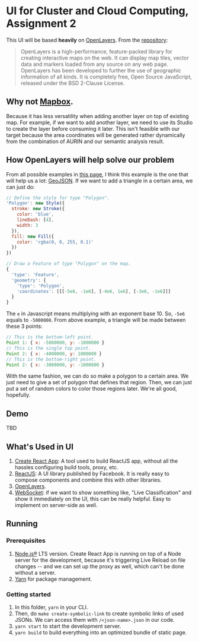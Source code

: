 # UI for Cluster and Cloud Computing, Assignment 2

This UI will be based **heavily** on [OpenLayers](https://openlayers.org). From the [repository](https://github.com/openlayers/openlayers):

> OpenLayers is a high-performance, feature-packed library for creating interactive maps on the web. It can display map tiles, vector data and markers loaded from any source on any web page. OpenLayers has been developed to further the use of geographic information of all kinds. It is completely free, Open Source JavaScript, released under the BSD 2-Clause License.

## Why not [Mapbox](https://www.mapbox.com/).

Because it has less versatility when adding another layer on top of existing map. For example, if we want to add another layer, we need to use its Studio to create the layer before consuming it later. This isn't feasible with our target because the area coordinates will be generated rather dynamically from the combination of AURIN and our semantic analysis result.

## How OpenLayers will help solve our problem

From all possible examples in [this page](https://openlayers.org/en/latest/examples/), I think this example is the one that will help us a lot: [GeoJSON](https://openlayers.org/en/latest/examples/geojson.html). If we want to add a triangle in a certain area, we can just do:

```Javascript
// Define the style for type "Polygon".
'Polygon': new Style({
  stroke: new Stroke({
    color: 'blue',
    lineDash: [4],
    width: 3
  }),
  fill: new Fill({
    color: 'rgba(0, 0, 255, 0.1)'
  })
})

// Draw a Feature of type "Polygon" on the map.
{
  'type': 'Feature',
  'geometry': {
    'type': 'Polygon',
    'coordinates': [[[-5e6, -1e6], [-4e6, 1e6], [-3e6, -1e6]]]
  }
}
```

The `e` in Javascript means multiplying with an exponent base 10. So, `-5e6` equals to `-5000000`. From above example, a triangle will be made between these 3 points:

```Javascript
// This is the bottom-left point.
Point 1: { x: -5000000, y: -1000000 }
// This is the single top point.
Point 2: { x: -4000000, y: 1000000 }
// This is the bottom-right point.
Point 2: { x: -3000000, y: -1000000 }
```

With the same fashion, we can do so make a polygon to a certain area. We just need to give a set of polygon that defines that region. Then, we can just put a set of random colors to color those regions later. We're all good, hopefully.

## Demo

TBD

## What's Used in UI

1. [Create React App](https://github.com/facebook/create-react-app): A tool used to build ReactJS app, without all the hassles configuring build tools, proxy, etc.
2. [ReactJS](https://github.com/facebook/react): A UI library published by Facebook. It is really easy to compose components and combine this with other libraries.
3. [OpenLayers](https://openlayers.org).
4. [WebSocket](https://developer.mozilla.org/en-US/docs/Web/API/WebSocket): if we want to show something like, "Live Classification" and show it immediately on the UI, this can be really helpful. Easy to implement on server-side as well.

## Running

### Prerequisites

1. [Node.js®](https://nodejs.org/en/) LTS version. Create React App is running on top of a Node server for the development, because it's triggering Live Reload on file changes -- and we can set up the proxy as well, which can't be done without a server.
2. [Yarn](https://yarnpkg.com/en/) for package management.

### Getting started

1. In this folder, `yarn` in your CLI.
2. Then, do `make create-symbolic-link` to create symbolic links of used JSONs. We can access them with `/<json-name>.json` in our code.
3. `yarn start` to start the development server.
4. `yarn build` to build everything into an optimized bundle of static page.
